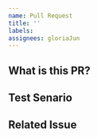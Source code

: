 ```yaml
---
name: Pull Request
title: ''
labels:
assignees: gloriaJun
---
```


## What is this PR?

## Test Senario

## Related Issue
